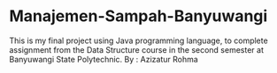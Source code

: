# Manajemen-Sampah-Banyuwangi
This is my final project using Java programming language, to complete assignment from the Data Structure course in the second semester at Banyuwangi State Polytechnic.
By : Azizatur Rohma
